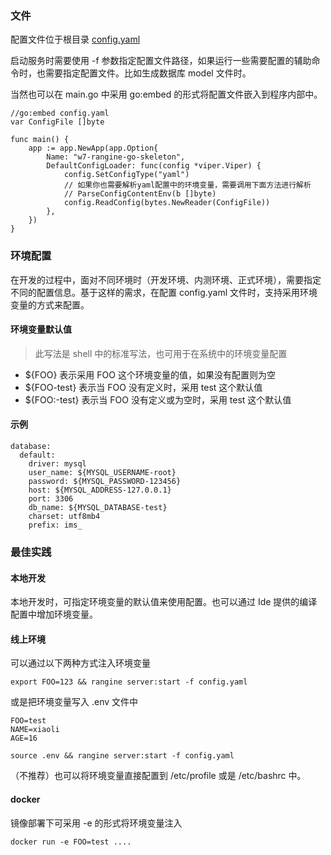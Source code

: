 ### 文件

配置文件位于根目录 [config.yaml](https://github.com/we7coreteam/w7-rangine-go-skeleton/blob/main/config.yaml)

启动服务时需要使用 -f 参数指定配置文件路径，如果运行一些需要配置的辅助命令时，也需要指定配置文件。比如生成数据库 model 文件时。

当然也可以在 main.go 中采用 go:embed 的形式将配置文件嵌入到程序内部中。
```
//go:embed config.yaml
var ConfigFile []byte

func main() {
	app := app.NewApp(app.Option{
		Name: "w7-rangine-go-skeleton",
		DefaultConfigLoader: func(config *viper.Viper) {
			config.SetConfigType("yaml")
			// 如果你也需要解析yaml配置中的环境变量，需要调用下面方法进行解析
			// ParseConfigContentEnv(b []byte)
			config.ReadConfig(bytes.NewReader(ConfigFile))
		},
	})
}
```

### 环境配置

在开发的过程中，面对不同环境时（开发环境、内测环境、正式环境），需要指定不同的配置信息。基于这样的需求，在配置 config.yaml 文件时，支持采用环境变量的方式来配置。

#### 环境变量默认值

> 此写法是 shell 中的标准写法，也可用于在系统中的环境变量配置

- ${FOO}  表示采用 FOO 这个环境变量的值，如果没有配置则为空
- ${FOO-test} 表示当 FOO 没有定义时，采用 test 这个默认值
- ${FOO:-test} 表示当 FOO 没有定义或为空时，采用 test 这个默认值

#### 示例

```
database:
  default:
    driver: mysql
    user_name: ${MYSQL_USERNAME-root}
    password: ${MYSQL_PASSWORD-123456}
    host: ${MYSQL_ADDRESS-127.0.0.1}
    port: 3306
    db_name: ${MYSQL_DATABASE-test}
    charset: utf8mb4
    prefix: ims_
```


### 最佳实践

#### 本地开发

本地开发时，可指定环境变量的默认值来使用配置。也可以通过 Ide 提供的编译配置中增加环境变量。

#### 线上环境

可以通过以下两种方式注入环境变量

```
export FOO=123 && rangine server:start -f config.yaml 
``` 

或是把环境变量写入 .env 文件中

```
FOO=test
NAME=xiaoli
AGE=16
```

```
source .env && rangine server:start -f config.yaml 
```

（不推荐）也可以将环境变量直接配置到 /etc/profile 或是 /etc/bashrc 中。

#### docker

镜像部署下可采用 -e 的形式将环境变量注入

```
docker run -e FOO=test ....
```